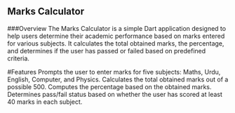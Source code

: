 ## Marks Calculator
###Overview
The Marks Calculator is a simple Dart application designed to help users determine their academic performance based on marks entered for various subjects. It calculates the total obtained marks, the percentage, and determines if the user has passed or failed based on predefined criteria.

#Features
Prompts the user to enter marks for five subjects: Maths, Urdu, English, Computer, and Physics.
Calculates the total obtained marks out of a possible 500.
Computes the percentage based on the obtained marks.
Determines pass/fail status based on whether the user has scored at least 40 marks in each subject.
